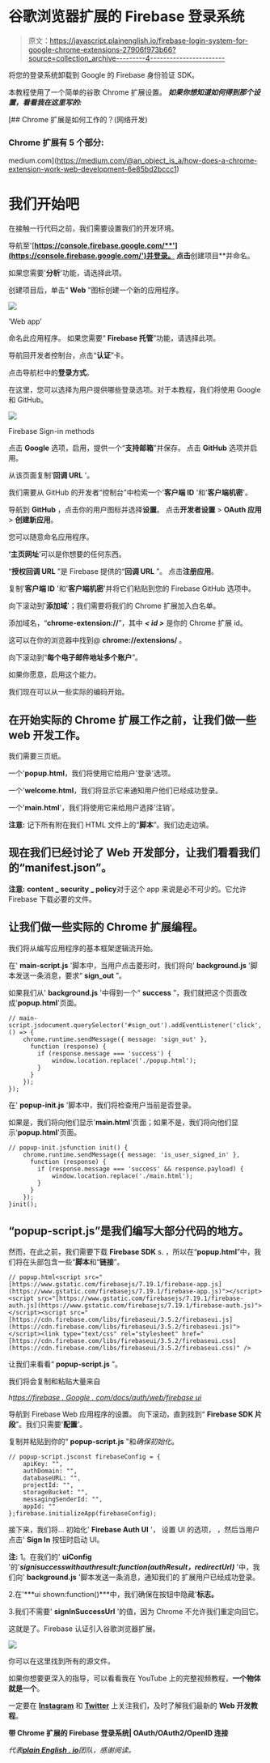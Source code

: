 # 谷歌浏览器扩展的 Firebase 登录系统

> 原文：<https://javascript.plainenglish.io/firebase-login-system-for-google-chrome-extensions-27906f973b66?source=collection_archive---------4----------------------->

将您的登录系统卸载到 Google 的 Firebase 身份验证 SDK。

本教程使用了一个简单的谷歌 Chrome 扩展设置。 ***如果你想知道如何得到那个设置，看看我在这里写的:***

[](https://medium.com/@an_object_is_a/how-does-a-chrome-extension-work-web-development-6e85bd2bccc1) [## Chrome 扩展是如何工作的？(网络开发)

### Chrome 扩展有 5 个部分:

medium.com](https://medium.com/@an_object_is_a/how-does-a-chrome-extension-work-web-development-6e85bd2bccc1) 

# 我们开始吧

在接触一行代码之前，我们需要设置我们的开发环境。

导航至'[**https://console.firebase.google.com/**'](https://console.firebase.google.com/')并登录。
点击**创建项目**并命名。

如果您需要'**分析**'功能，请选择此项。

创建项目后，单击“ **Web** ”图标创建一个新的应用程序。

![](img/682cbe48a5c4bec508e7ae4c974deab7.png)

‘Web app’

命名此应用程序。
如果您需要“ **Firebase 托管**”功能，请选择此项。

导航回开发者控制台，点击“**认证**”卡。

点击导航栏中的**登录方式**。

在这里，您可以选择为用户提供哪些登录选项。对于本教程，我们将使用 Google 和 GitHub。

![](img/49c9fc8cb2cac18ee3dc97f8d5831d45.png)

Firebase Sign-in methods

点击 **Google** 选项，启用，提供一个“**支持邮箱**”并保存。
点击 **GitHub** 选项并启用。

从该页面复制'**回调 URL** '。

我们需要从 GitHub 的开发者“控制台”中检索一个'**客户端 ID** '和'**客户端机密**'。

导航到 **GitHub** ，点击你的用户图标并选择**设置**。
点击**开发者设置** > **OAuth 应用** > **创建新应用**。

您可以随意命名应用程序。

**‘主页网址**’可以是你想要的任何东西。

“**授权回调 URL** ”是 Firebase 提供的“**回调 URL** ”。
点击**注册应用**。

复制'**客户端 ID** '和'**客户端机密**'并将它们粘贴到您的 Firebase GitHub 选项中。

向下滚动到'**添加域**'；我们需要将我们的 Chrome 扩展加入白名单。

添加域名，“**chrome-extension://<id>**”，其中 ***< id >*** 是你的 Chrome 扩展 id。

这可以在你的浏览器中找到@ **chrome://extensions/** 。

向下滚动到“**每个电子邮件地址多个账户**”。

如果你愿意，启用这个能力。

我们现在可以从一些实际的编码开始。

## 在开始实际的 Chrome 扩展工作之前，让我们做一些 web 开发工作。

我们需要三页纸。

一个'**popup.html**，我们将使用它给用户'登录'选项。

一个'**welcome.html**，我们将显示它来通知用户他们已经成功登录。

一个'**main.html**'，我们将使用它来给用户选择'注销'。

**注意:**
记下所有附在我们 HTML 文件上的“**脚本**”。我们边走边填。

## 现在我们已经讨论了 Web 开发部分，让我们看看我们的“manifest.json”。

**注意:**
**content _ security _ policy**对于这个 app 来说是必不可少的。它允许 Firebase 下载必要的文件。

## 让我们做一些实际的 Chrome 扩展编程。

我们将从编写应用程序的基本框架逻辑流开始。

在' **main-script.js** '脚本中，当用户点击菱形时，我们将向' **background.js** '脚本发送一条消息，要求“ **sign_out** ”。

如果我们从' **background.js** '中得到一个“ **success** ”，我们就把这个页面改成'**popup.html**'页面。

```
// main-script.jsdocument.querySelector('#sign_out').addEventListener('click', () => {
    chrome.runtime.sendMessage({ message: 'sign_out' },
      function (response) {
        if (response.message === 'success') {
            window.location.replace('./popup.html');
        }
      }
    });
});
```

在' **popup-init.js** '脚本中，我们将检查用户当前是否登录。

如果是，我们将向他们显示'**main.html**'页面；如果不是，我们将向他们显示'**popup.html**'页面。

```
// popup-init.jsfunction init() {
    chrome.runtime.sendMessage({ message: 'is_user_signed_in' }, 
      function (response) {
        if (response.message === 'success' && response.payload) {
            window.location.replace('./main.html');
        }
      }
    });
}init();
```

## “popup-script.js”是我们编写大部分代码的地方。

然而，在此之前，我们需要下载 **Firebase SDK** s.
，所以在“**popup.html**”中，我们将在头部包含一些“**脚本**和“**链接**”。

```
// popup.html<script src="[https://www.gstatic.com/firebasejs/7.19.1/firebase-app.js](https://www.gstatic.com/firebasejs/7.19.1/firebase-app.js)"></script><script src="[https://www.gstatic.com/firebasejs/7.19.1/firebase-auth.js](https://www.gstatic.com/firebasejs/7.19.1/firebase-auth.js)"></script><script src="[https://cdn.firebase.com/libs/firebaseui/3.5.2/firebaseui.js](https://cdn.firebase.com/libs/firebaseui/3.5.2/firebaseui.js)"></script><link type="text/css" rel="stylesheet" href="[https://cdn.firebase.com/libs/firebaseui/3.5.2/firebaseui.css](https://cdn.firebase.com/libs/firebaseui/3.5.2/firebaseui.css)" />
```

让我们来看看“ **popup-script.js** ”。

我们将会复制和粘贴大量来自

*h*[*ttps://firebase . Google . com/docs/auth/web/firebase ui*](https://firebase.google.com/docs/auth/web/firebaseui)

导航到 Firebase Web 应用程序的设置。
向下滚动，直到找到“ **Firebase SDK 片段**”。我们只需要'**配置**'。

复制并粘贴到你的“ **popup-script.js** ”和*确保初始化*。

```
// popup-script.jsconst firebaseConfig = {
    apiKey: "",
    authDomain: "",
    databaseURL: "",
    projectId: "",
    storageBucket: "",
    messagingSenderId: "",
    appId: ""
};firebase.initializeApp(firebaseConfig);
```

接下来，我们将…
初始化' **Firebase Auth UI** '，
设置 UI 的选项，
，然后当用户点击' **Sign In** 按钮时启动 UI。

**注:**
1。在我们的' **uiConfig** '的'***signisuccesswithauthresult:function(authResult，redirectUrl)*** '中，我们向' **background.js** '脚本发送一条消息，通知我们的
扩展用户已经成功登录。

2.在'***ui shown:function()***中，我们确保在按钮中隐藏'**标志。**

3.我们不需要' **signInSuccessUrl** '的值，因为 Chrome 不允许我们重定向回它。

这就是了。Firebase 认证引入谷歌浏览器扩展。

![](img/7044f98b09f98b1d5921d021ae4e290b.png)

你可以在这里找到所有的源文件。

如果你想要更深入的指导，可以看看我在 YouTube 上的完整视频教程，**一个物体就是一个**。

一定要在 [**Instagram**](https://www.instagram.com/an_object_is_a/) 和 [**Twitter**](https://twitter.com/anobjectisa1) 上关注我们，及时了解我们最新的 **Web 开发教程**。

**带 Chrome 扩展的 Firebase 登录系统| OAuth/OAuth2/OpenID 连接**

*代表*[***plain English . io***](https://plainenglish.io/)*团队，感谢阅读。*